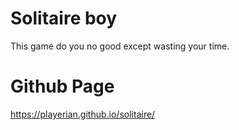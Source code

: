 # Solitaire boy

This game do you no good except wasting your time.

# Github Page

https://playerian.github.io/solitaire/